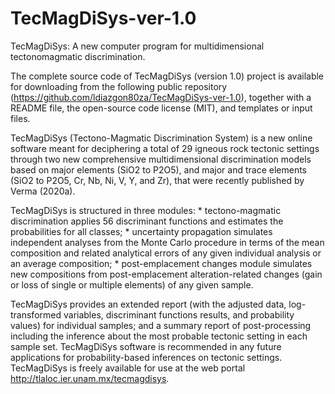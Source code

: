 # TecMagDiSys-ver-1.0
TecMagDiSys: A new computer program for multidimensional tectonomagmatic discrimination.

The complete source code of TecMagDiSys (version 1.0) project is available for downloading from the following public repository (https://github.com/ldiazgon80za/TecMagDiSys-ver-1.0), 
together with a README file, the open-source code license (MIT), and templates or input files. 

TecMagDiSys (Tectono-Magmatic Discrimination System) is a new online software meant for deciphering a total of 29 igneous rock tectonic settings through two new comprehensive multidimensional 
discrimination models based on major elements (SiO2 to P2O5), and major and trace elements (SiO2 to P2O5, Cr, Nb, Ni, V, Y, and Zr), that were recently published by Verma (2020a). 

TecMagDiSys is structured in three modules: 
	* tectono-magmatic discrimination applies 56 discriminant functions and estimates the probabilities for all classes; 
	* uncertainty propagation simulates independent analyses from the Monte Carlo procedure in terms of the mean composition and related analytical errors of any given individual analysis or an average composition; 
	* post-emplacement changes module simulates new compositions from post-emplacement alteration-related changes (gain or loss of single or multiple elements) of any given sample. 

TecMagDiSys provides an extended report (with the adjusted data, log-transformed variables, discriminant functions results, and probability values) for individual samples; 
and a summary report of post-processing including the inference about the most probable tectonic setting in each sample set. TecMagDiSys software is recommended in any future applications for probability-based inferences on tectonic settings. TecMagDiSys is freely available for use at the web portal http://tlaloc.ier.unam.mx/tecmagdisys. 





